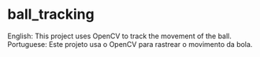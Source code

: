 # ball_tracking
English:
This project uses OpenCV to track the movement of the ball.
Portuguese:
Este projeto usa o OpenCV para rastrear o movimento da bola.
